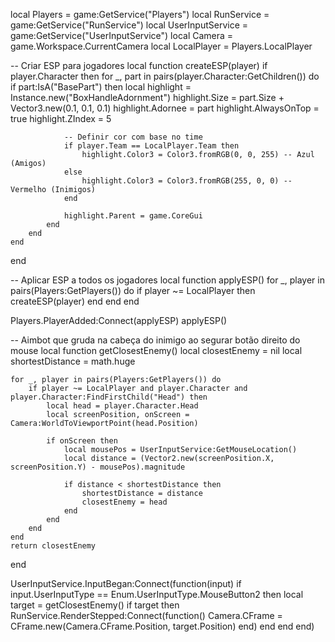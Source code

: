 local Players = game:GetService("Players")
local RunService = game:GetService("RunService")
local UserInputService = game:GetService("UserInputService")
local Camera = game.Workspace.CurrentCamera
local LocalPlayer = Players.LocalPlayer

-- Criar ESP para jogadores
local function createESP(player)
    if player.Character then
        for _, part in pairs(player.Character:GetChildren()) do
            if part:IsA("BasePart") then
                local highlight = Instance.new("BoxHandleAdornment")
                highlight.Size = part.Size + Vector3.new(0.1, 0.1, 0.1)
                highlight.Adornee = part
                highlight.AlwaysOnTop = true
                highlight.ZIndex = 5

                -- Definir cor com base no time
                if player.Team == LocalPlayer.Team then
                    highlight.Color3 = Color3.fromRGB(0, 0, 255) -- Azul (Amigos)
                else
                    highlight.Color3 = Color3.fromRGB(255, 0, 0) -- Vermelho (Inimigos)
                end

                highlight.Parent = game.CoreGui
            end
        end
    end
end

-- Aplicar ESP a todos os jogadores
local function applyESP()
    for _, player in pairs(Players:GetPlayers()) do
        if player ~= LocalPlayer then
            createESP(player)
        end
    end
end

Players.PlayerAdded:Connect(applyESP)
applyESP()

-- Aimbot que gruda na cabeça do inimigo ao segurar botão direito do mouse
local function getClosestEnemy()
    local closestEnemy = nil
    local shortestDistance = math.huge

    for _, player in pairs(Players:GetPlayers()) do
        if player ~= LocalPlayer and player.Character and player.Character:FindFirstChild("Head") then
            local head = player.Character.Head
            local screenPosition, onScreen = Camera:WorldToViewportPoint(head.Position)

            if onScreen then
                local mousePos = UserInputService:GetMouseLocation()
                local distance = (Vector2.new(screenPosition.X, screenPosition.Y) - mousePos).magnitude

                if distance < shortestDistance then
                    shortestDistance = distance
                    closestEnemy = head
                end
            end
        end
    end
    return closestEnemy
end

UserInputService.InputBegan:Connect(function(input)
    if input.UserInputType == Enum.UserInputType.MouseButton2 then
        local target = getClosestEnemy()
        if target then
            RunService.RenderStepped:Connect(function()
                Camera.CFrame = CFrame.new(Camera.CFrame.Position, target.Position)
            end)
        end
    end
end)

